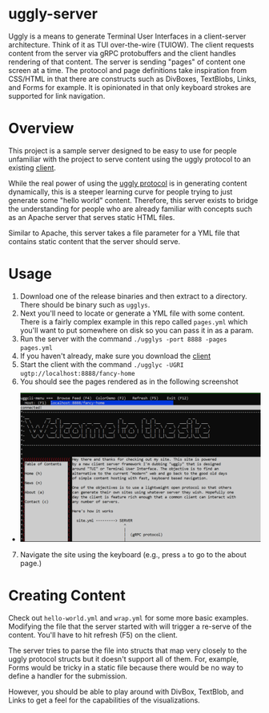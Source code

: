 # uggly-server
Uggly is a means to generate Terminal User Interfaces in a client-server architecture. Think of it as TUI over-the-wire (TUIOW). The client requests content from the server via gRPC protobuffers and the client handles rendering of that content. The server is sending "pages" of content one screen at a time. The protocol and page definitions take inspiration from CSS/HTML in that there are constructs such as DivBoxes, TextBlobs, Links, and Forms for example. It is opinionated in that only keyboard strokes are supported for link navigation.

# Overview
This project is a sample server designed to be easy to use for people unfamiliar with the project to serve content using the uggly protocol to an existing [client](http://github.com/rendicott/uggly-client).

While the real power of using the [uggly protocol](https://github.com/rendicott/uggly) is in generating content dynamically, this is a steeper learning curve for people trying to just generate some "hello world" content. Therefore, this server exists to bridge the understanding for people who are already familiar with concepts such as an Apache server that serves static HTML files. 

Similar to Apache, this server takes a file parameter for a YML file that contains static content that the server should serve. 

# Usage
1. Download one of the release binaries and then extract to a directory. There should be binary such as `ugglys`.
2. Next you'll need to locate or generate a YML file with some content. There is a fairly complex example in this repo called `pages.yml` which you'll want to put somewhere on disk so you can pass it in as a param. 
3. Run the server with the command `./ugglys -port 8888 -pages pages.yml`
4. If you haven't already, make sure you download the [client](http://github.com/rendicott/uggly-client)
5. Start the client with the command `./ugglyc -UGRI ugtp://localhost:8888/fancy-home`
6. You should see the pages rendered as in the following screenshot
  * ![](ugglys.png)
7. Navigate the site using the keyboard (e.g., press `a` to go to the about page.)

# Creating Content
Check out `hello-world.yml` and `wrap.yml` for some more basic examples. Modifying the file that the server started with will trigger a re-serve of the content. You'll have to hit refresh (F5) on the client.

The server tries to parse the file into structs that map very closely to the uggly protocol structs but it doesn't support all of them. For, example, Forms would be tricky in a static file because there would be no way to define a handler for the submission.

However, you should be able to play around with DivBox, TextBlob, and Links to get a feel for the capabilities of the visualizations.  
